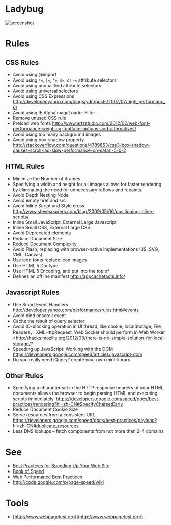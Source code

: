 # Ladybug

![screenshot](https://raw.github.com/bear7/ladybug/master/img/screenshot1.jpg)

# Rules

## CSS Rules
 * Avoid using @import
 * Avoid using `*=`, `|=`, `^=`, `$=`, or `~=` attribute selectors
 * Avoid using unqualified attribute selectors
 * Avoid using universal selectors
 * Avoid using CSS Expressions <http://developer.yahoo.com/blogs/ydn/posts/2007/07/high_performanc_6/>
 * Avoid using IE AlphaImageLoader Filter
 * Remove unused CSS rule
 * Preload web fonts <http://www.artzstudio.com/2012/02/web-font-performance-weighing-fontface-options-and-alternatives/>
 * Avoid using too many background images
 * Avoid using box-shadow property <http://stackoverflow.com/questions/4789853/css3-box-shadow-causes-scroll-lag-slow-performance-on-safari-5-0-2>

## HTML Rules
 * Minimize the Number of iframes
 * Specifying a width and height for all images allows for faster rendering by eliminating the need for unnecessary reflows and repaints.
 * Avoid Depth Nesting Node
 * Avoid empty href and src
 * Avoid Inline Script and Style cross <http://www.stevesouders.com/blog/2009/05/06/positioning-inline-scripts/>
 * Inline Small JavaScript, External Large Javascript
 * Inline Small CSS, External Large CSS
 * Avoid Deprecated elements
 * Reduce Document Size
 * Reduce Document Complexity
 * Avoid Flash, replacing with browser-native implementations (JS, SVG, VML, Canvas)
 * Use icon fonts replace icon images
 * Use HTML 5 Doctype
 * Use HTML 5 Encoding, and put into the top of <head>
 * Defines an offline manifest <http://appcachefacts.info/>

## Javascript Rules
 * Use Smart Event Handlers <http://developer.yahoo.com/performance/rules.html#events>
 * Avoid bind onscroll event
 * Cache the result of query selector
 * Avoid IO-blocking operation in UI thread, like cookie, localStorage, File Readers， XMLHttpRequest, Web Socket should perform in Web Worker <http://hacks.mozilla.org/2012/03/there-is-no-simple-solution-for-local-storage/?
 * Speeding up JavaScript: Working with the DOM <https://developers.google.com/speed/articles/javascript-dom>
 * Do you really need jQuery? create your own mini-library

## Other Rules
 * Specifying a character set in the HTTP response headers of your HTML documents allows the browser to begin parsing HTML and executing scripts immediately. <https://developers.google.com/speed/docs/best-practices/rendering?hl=zh-CN#SpecifyCharsetEarly>
 * Reduce Document Cookie Size
 * Serve resources from a consistent URL <https://developers.google.com/speed/docs/best-practices/payload?hl=zh-CN#duplicate_resources>
 * Less DNS lookups – fetch components from not more than 2-4 domains


# See
 * [Best Practices for Speeding Up Your Web Site](http://developer.yahoo.com/performance/rules.html)
 * [Book of Speed](http://www.bookofspeed.com/)
 * [Web Performance Best Practices](http://code.google.com/intl/zh-CN/speed/page-speed/docs/rules_intro.html)
 * http://code.google.com/p/page-speed/wiki

# Tools
 * [http://www.webpagetest.org/](http://www.webpagetest.org/)

